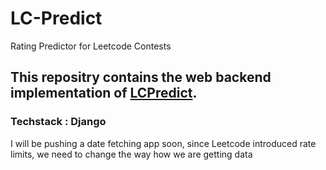 # LC-Predict
Rating Predictor for Leetcode Contests


## This repositry contains the web backend implementation of [LCPredict](https://lcpredict.herokuapp.com/).

### Techstack : Django

I will be pushing a date fetching app soon, since Leetcode introduced rate limits, we need to change the way how we are getting data

